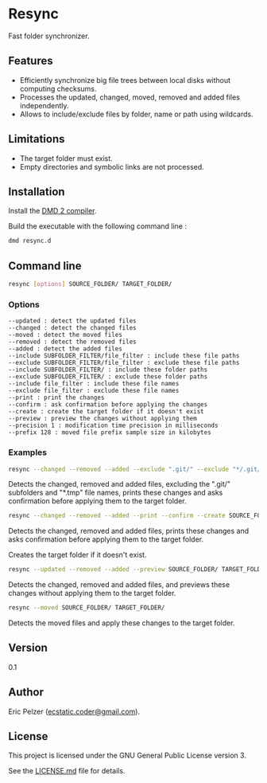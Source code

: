 # Resync

Fast folder synchronizer.

## Features

* Efficiently synchronize big file trees between local disks without computing checksums.
* Processes the updated, changed, moved, removed and added files independently.
* Allows to include/exclude files by folder, name or path using wildcards.

## Limitations

* The target folder must exist.
* Empty directories and symbolic links are not processed.

## Installation

Install the [DMD 2 compiler](https://dlang.org/download.html).

Build the executable with the following command line :

```bash
dmd resync.d
```

## Command line

```bash
resync [options] SOURCE_FOLDER/ TARGET_FOLDER/
```

### Options

```
--updated : detect the updated files
--changed : detect the changed files
--moved : detect the moved files
--removed : detect the removed files
--added : detect the added files
--include SUBFOLDER_FILTER/file_filter : include these file paths
--exclude SUBFOLDER_FILTER/file_filter : exclude these file paths
--include SUBFOLDER_FILTER/ : include these folder paths
--exclude SUBFOLDER_FILTER/ : exclude these folder paths
--include file_filter : include these file names
--exclude file_filter : exclude these file names
--print : print the changes
--confirm : ask confirmation before applying the changes
--create : create the target folder if it doesn't exist
--preview : preview the changes without applying them
--precision 1 : modification time precision in milliseconds
--prefix 128 : moved file prefix sample size in kilobytes
``` 

### Examples

```bash
resync --changed --removed --added --exclude ".git/" --exclude "*/.git/" --exclude "*.tmp" --print --confirm SOURCE_FOLDER/ TARGET_FOLDER/
```

Detects the changed, removed and added files, excluding the ".git/" subfolders and "\*.tmp" file names, prints these changes and asks confirmation before applying them to the target folder.

```bash
resync --changed --removed --added --print --confirm --create SOURCE_FOLDER/ TARGET_FOLDER/
```

Detects the changed, removed and added files, prints these changes and asks confirmation before applying them to the target folder.

Creates the target folder if it doesn't exist.

```bash
resync --updated --removed --added --preview SOURCE_FOLDER/ TARGET_FOLDER/
```

Detects the changed, removed and added files, and previews these changes without applying them to the target folder.

```bash
resync --moved SOURCE_FOLDER/ TARGET_FOLDER/
```

Detects the moved files and apply these changes to the target folder.

## Version

0.1

## Author

Eric Pelzer (ecstatic.coder@gmail.com).

## License

This project is licensed under the GNU General Public License version 3.

See the [LICENSE.md](LICENSE.md) file for details.
